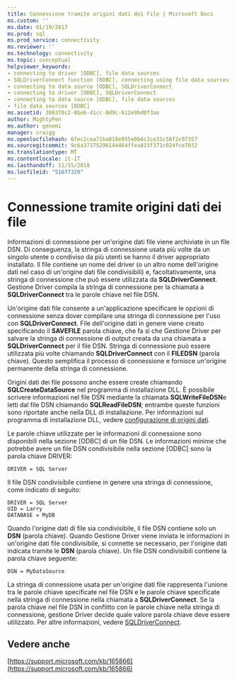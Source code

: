 ```yaml
---
title: Connessione tramite origini dati dei File | Microsoft Docs
ms.custom: ''
ms.date: 01/19/2017
ms.prod: sql
ms.prod_service: connectivity
ms.reviewer: ''
ms.technology: connectivity
ms.topic: conceptual
helpviewer_keywords:
- connecting to driver [ODBC], file data sources
- SQLDriverConnect function [ODBC], connecting using file data sources
- connecting to data source [ODBC], SQLDriverConnect
- connecting to driver [ODBC], SQLDriverConnect
- connecting to data source [ODBC], file data sources
- file data sources [ODBC]
ms.assetid: 3003f8c2-8be6-41cc-8d9c-612e9bd0f3ae
author: MightyPen
ms.author: genemi
manager: craigg
ms.openlocfilehash: 6fec2cea71ba818e955e0b6c2ce31c58f2c07357
ms.sourcegitcommit: 9c6a37175296144464ffea815f371c024fce7032
ms.translationtype: MT
ms.contentlocale: it-IT
ms.lasthandoff: 11/15/2018
ms.locfileid: "51677320"
---
```

# <a name="connecting-using-file-data-sources"></a>Connessione tramite origini dati dei file
Informazioni di connessione per un'origine dati file viene archiviate in un file DSN. Di conseguenza, la stringa di connessione usata più volte da un singolo utente o condiviso da più utenti se hanno il driver appropriato installato. Il file contiene un nome del driver (o un altro nome dell'origine dati nel caso di un'origine dati file condivisibili) e, facoltativamente, una stringa di connessione che può essere utilizzata da **SQLDriverConnect**. Gestione Driver compila la stringa di connessione per la chiamata a **SQLDriverConnect** tra le parole chiave nel file DSN.  
  
 Un'origine dati file consente a un'applicazione specificare le opzioni di connessione senza dover compilare una stringa di connessione per l'uso con **SQLDriverConnect**. File dell'origine dati in genere viene creato specificando il **SAVEFILE** parola chiave, che fa sì che Gestione Driver per salvare la stringa di connessione di output creata da una chiamata a **SQLDriverConnect** per il file DSN. Stringa di connessione può essere utilizzata più volte chiamando **SQLDriverConnect** con il **FILEDSN** (parola chiave). Questo semplifica il processo di connessione e fornisce un'origine permanente della stringa di connessione.  
  
 Origini dati dei file possono anche essere create chiamando **SQLCreateDataSource** nel programma di installazione DLL. È possibile scrivere informazioni nel file DSN mediante la chiamata **SQLWriteFileDSN**e letti dal file DSN chiamando **SQLReadFileDSN**; entrambe queste funzioni sono riportate anche nella DLL di installazione. Per informazioni sul programma di installazione DLL, vedere [configurazione di origini dati](../../../odbc/reference/install/configuring-data-sources.md).  
  
 Le parole chiave utilizzate per le informazioni di connessione sono disponibili nella sezione [ODBC] di un file DSN. Le informazioni minime che potrebbe avere un file DSN condivisibile nella sezione [ODBC] sono la parola chiave DRIVER:  
  
```  
DRIVER = SQL Server  
```  
  
 Il file DSN condivisibile contiene in genere una stringa di connessione, come indicato di seguito:  
  
```  
DRIVER = SQL Server  
UID = Larry  
DATABASE = MyDB  
```  
  
 Quando l'origine dati di file sia condivisibile, il file DSN contiene solo un **DSN** (parola chiave). Quando Gestione Driver viene inviata le informazioni in un'origine dati file condivisibile, si connette se necessario, per l'origine dati indicata tramite le **DSN** (parola chiave). Un file DSN condivisibili contiene la parola chiave seguente:  
  
```  
DSN = MyDataSource  
```  
  
 La stringa di connessione usata per un'origine dati file rappresenta l'unione tra le parole chiave specificate nel file DSN e le parole chiave specificate nella stringa di connessione nella chiamata a **SQLDriverConnect**. Se la parola chiave nel file DSN in conflitto con le parole chiave nella stringa di connessione, gestione Driver decide quale valore parola chiave deve essere utilizzato. Per altre informazioni, vedere [SQLDriverConnect](../../../odbc/reference/syntax/sqldriverconnect-function.md).  
  
## <a name="see-also"></a>Vedere anche  
 [https://support.microsoft.com/kb/165866](https://support.microsoft.com/kb/165866)

